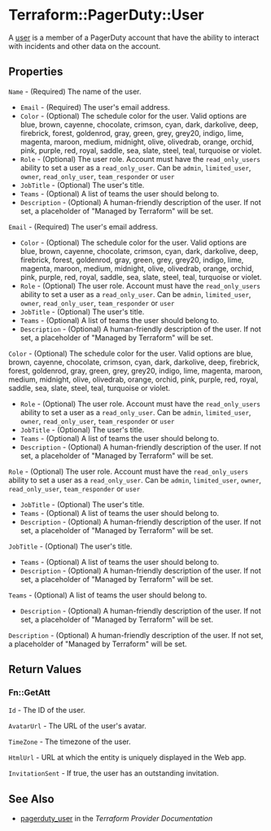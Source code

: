 # Terraform::PagerDuty::User

A [user](https://v2.developer.pagerduty.com/v2/page/api-reference#!/Users/get_users) is a member of a PagerDuty account that have the ability to interact with incidents and other data on the account.

## Properties

`Name` - (Required) The name of the user.
* `Email` - (Required) The user's email address.
* `Color` - (Optional) The schedule color for the user. Valid options are blue, brown, cayenne, chocolate, crimson, cyan, dark, darkolive, deep, firebrick, forest, goldenrod, gray, green, grey, grey20, indigo, lime, magenta, maroon, medium, midnight, olive, olivedrab, orange, orchid, pink, purple, red, royal, saddle, sea, slate, steel, teal, turquoise or violet.
* `Role` - (Optional) The user role. Account must have the `read_only_users` ability to set a user as a `read_only_user`. Can be `admin`, `limited_user`, `owner`, `read_only_user`, `team_responder` or `user`
* `JobTitle` - (Optional) The user's title.
* `Teams` - (Optional) A list of teams the user should belong to.
* `Description` - (Optional) A human-friendly description of the user.
If not set, a placeholder of "Managed by Terraform" will be set.

`Email` - (Required) The user's email address.
* `Color` - (Optional) The schedule color for the user. Valid options are blue, brown, cayenne, chocolate, crimson, cyan, dark, darkolive, deep, firebrick, forest, goldenrod, gray, green, grey, grey20, indigo, lime, magenta, maroon, medium, midnight, olive, olivedrab, orange, orchid, pink, purple, red, royal, saddle, sea, slate, steel, teal, turquoise or violet.
* `Role` - (Optional) The user role. Account must have the `read_only_users` ability to set a user as a `read_only_user`. Can be `admin`, `limited_user`, `owner`, `read_only_user`, `team_responder` or `user`
* `JobTitle` - (Optional) The user's title.
* `Teams` - (Optional) A list of teams the user should belong to.
* `Description` - (Optional) A human-friendly description of the user.
If not set, a placeholder of "Managed by Terraform" will be set.

`Color` - (Optional) The schedule color for the user. Valid options are blue, brown, cayenne, chocolate, crimson, cyan, dark, darkolive, deep, firebrick, forest, goldenrod, gray, green, grey, grey20, indigo, lime, magenta, maroon, medium, midnight, olive, olivedrab, orange, orchid, pink, purple, red, royal, saddle, sea, slate, steel, teal, turquoise or violet.
* `Role` - (Optional) The user role. Account must have the `read_only_users` ability to set a user as a `read_only_user`. Can be `admin`, `limited_user`, `owner`, `read_only_user`, `team_responder` or `user`
* `JobTitle` - (Optional) The user's title.
* `Teams` - (Optional) A list of teams the user should belong to.
* `Description` - (Optional) A human-friendly description of the user.
If not set, a placeholder of "Managed by Terraform" will be set.

`Role` - (Optional) The user role. Account must have the `read_only_users` ability to set a user as a `read_only_user`. Can be `admin`, `limited_user`, `owner`, `read_only_user`, `team_responder` or `user`
* `JobTitle` - (Optional) The user's title.
* `Teams` - (Optional) A list of teams the user should belong to.
* `Description` - (Optional) A human-friendly description of the user.
If not set, a placeholder of "Managed by Terraform" will be set.

`JobTitle` - (Optional) The user's title.
* `Teams` - (Optional) A list of teams the user should belong to.
* `Description` - (Optional) A human-friendly description of the user.
If not set, a placeholder of "Managed by Terraform" will be set.

`Teams` - (Optional) A list of teams the user should belong to.
* `Description` - (Optional) A human-friendly description of the user.
If not set, a placeholder of "Managed by Terraform" will be set.

`Description` - (Optional) A human-friendly description of the user.
If not set, a placeholder of "Managed by Terraform" will be set.


## Return Values

### Fn::GetAtt

`Id` - The ID of the user.

`AvatarUrl` - The URL of the user's avatar.

`TimeZone` - The timezone of the user.

`HtmlUrl` - URL at which the entity is uniquely displayed in the Web app.

`InvitationSent` - If true, the user has an outstanding invitation.

## See Also

* [pagerduty_user](https://www.terraform.io/docs/providers/pagerduty/r/user.html) in the _Terraform Provider Documentation_